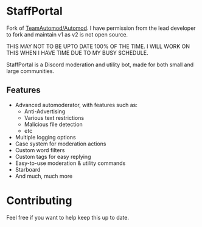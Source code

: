 # StaffPortal

Fork of [TeamAutomod/Automod](https://github.com/TeamAutoMod/AutoMod). I have permission from the lead developer to fork and maintain v1 as v2 is not open source.

THIS MAY NOT TO BE UPTO DATE 100% OF THE TIME. I WILL WORK ON THIS WHEN I HAVE TIME DUE TO MY BUSY SCHEDULE.

StaffPortal is a Discord moderation and utility bot, made for both small and large communities.

## Features
- Advanced automoderator, with features such as:
  - Anti-Advertising
  - Various text restrictions
  - Malicious file detection
  - etc
- Multiple logging options
- Case system for moderation actions
- Custom word filters
- Custom tags for easy replying
- Easy-to-use moderation & utility commands
- Starboard
- And much, much more

# Contributing

Feel free if you want to help keep this up to date.
